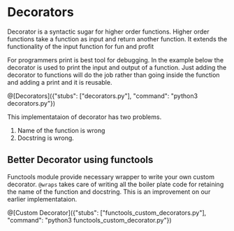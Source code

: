 # Decorators

Decorator is a syntactic sugar for higher order functions. Higher order functions take a function as input and return another function. It extends the functionality of the input function for fun and profit

For programmers print is best tool for debugging. In the example below the decorator is used to print the input and output of a function. Just adding the decorator to functions will do the job rather than going inside the function and adding a print and it is reusable.

@[Decorators]({"stubs": ["decorators.py"], "command": "python3 decorators.py"})

This implementataion of decorator has two problems.
1. Name of the function is wrong
2. Docstring is wrong.


## Better Decorator using functools
Functools module provide necessary wrapper to write your own custom decorator. `@wraps` takes care of writing all the boiler plate code
for retaining the name of the function and docstring. This is an improvement on our earlier implementataion.

@[Custom Decorator]({"stubs": ["functools_custom_decorators.py"], "command": "python3 functools_custom_decorator.py"})
